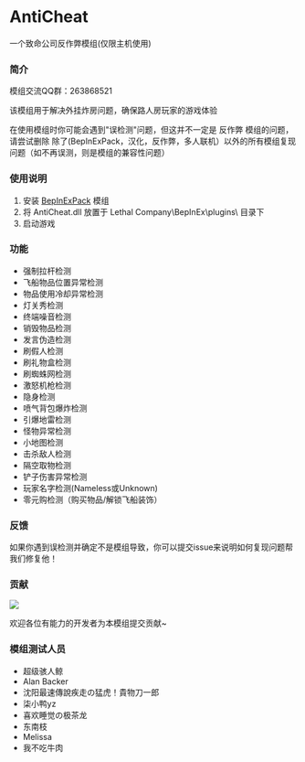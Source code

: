 # AntiCheat

一个致命公司反作弊模组(仅限主机使用)

### 简介

模组交流QQ群：263868521

该模组用于解决外挂炸房问题，确保路人房玩家的游戏体验

在使用模组时你可能会遇到"误检测"问题，但这并不一定是 反作弊 模组的问题，请尝试删除 除了(BepInExPack，汉化，反作弊，多人联机）以外的所有模组复现问题（如不再误测，则是模组的兼容性问题）

### 使用说明

1. 安装 [BepInExPack](https://thunderstore.io/c/lethal-company/p/BepInEx/BepInExPack/) 模组
2. 将 AntiCheat.dll 放置于 Lethal Company\BepInEx\plugins\ 目录下
3. 启动游戏

### 功能
* 强制拉杆检测
* 飞船物品位置异常检测
* 物品使用冷却异常检测
* 灯关秀检测
* 终端噪音检测
* 销毁物品检测
* 发言伪造检测
* 刷假人检测
* 刷礼物盒检测
* 刷蜘蛛网检测
* 激怒机枪检测
* 隐身检测
* 喷气背包爆炸检测
* 引爆地雷检测
* 怪物异常检测
* 小地图检测
* 击杀敌人检测
* 隔空取物检测
* 铲子伤害异常检测
* 玩家名字检测(Nameless或Unknown)
* 零元购检测（购买物品/解锁飞船装饰）

### 反馈
如果你遇到误检测并确定不是模组导致，你可以提交issue来说明如何复现问题帮我们修复他！

### 贡献
<a href="https://github.com/chuxiaaaa/AntiCheat/graphs/contributors">
  <img src="https://contrib.rocks/image?repo=chuxiaaaa/AntiCheat" />
</a>

欢迎各位有能力的开发者为本模组提交贡献~

### 模组测试人员
* 超级骇人鲸 
* Alan Backer
* 沈阳最速傳說疾走の猛虎！貴物刀一郎
* 柒小鸭yz
* 喜欢睡觉の极茶龙 
* 东南枝
* Melissa
* 我不吃牛肉


